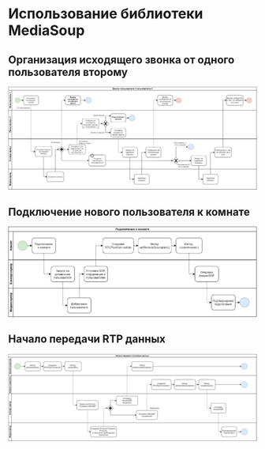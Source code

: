# Использование библиотеки MediaSoup

## Организация исходящего звонка от одного пользователя второму

![Звонок](./images/call-1.png)

## Подключение нового пользователя к комнате

![Подключение](./images/connect-to-room.png)

## Начало передачи RTP данных

![RTP](./images/rtp-transit.png)